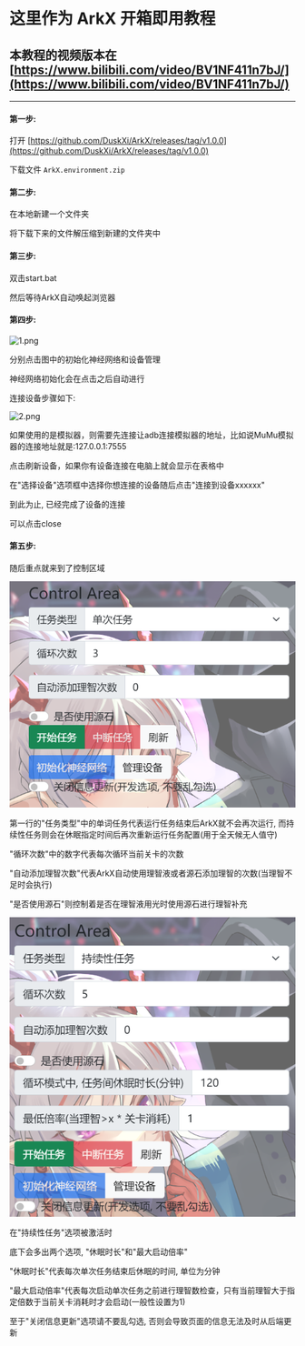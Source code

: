 # 这里作为 ArkX 开箱即用教程

## 本教程的视频版本在 [https://www.bilibili.com/video/BV1NF411n7bJ/](https://www.bilibili.com/video/BV1NF411n7bJ/)

---

#### 第一步:

打开 [https://github.com/DuskXi/ArkX/releases/tag/v1.0.0](https://github.com/DuskXi/ArkX/releases/tag/v1.0.0)

下载文件 `ArkX.environment.zip`

#### 第二步:

在本地新建一个文件夹

将下载下来的文件解压缩到新建的文件夹中

#### 第三步:

双击start.bat

然后等待ArkX自动唤起浏览器

#### 第四步:

![1.png](1.png)

分别点击图中的初始化神经网络和设备管理

神经网络初始化会在点击之后自动进行

连接设备步骤如下:

![2.png](2.png)

如果使用的是模拟器，则需要先连接让adb连接模拟器的地址，比如说MuMu模拟器的连接地址就是:127.0.0.1:7555

点击刷新设备，如果你有设备连接在电脑上就会显示在表格中

在"选择设备"选项框中选择你想连接的设备随后点击"连接到设备xxxxxx"

到此为止, 已经完成了设备的连接

可以点击close

#### 第五步:

随后重点就来到了控制区域

![img.png](img.png)

第一行的"任务类型"中的单词任务代表运行任务结束后ArkX就不会再次运行, 而持续性任务则会在休眠指定时间后再次重新运行任务配置(用于全天候无人值守)

"循环次数"中的数字代表每次循环当前关卡的次数

"自动添加理智次数"代表ArkX自动使用理智液或者源石添加理智的次数(当理智不足时会执行)

"是否使用源石"则控制着是否在理智液用光时使用源石进行理智补充

![img_1.png](img_1.png)

在"持续性任务"选项被激活时

底下会多出两个选项, "休眠时长"和"最大启动倍率"

"休眠时长"代表每次单次任务结束后休眠的时间, 单位为分钟

"最大启动倍率"代表每次启动单次任务之前进行理智数检查，只有当前理智大于指定倍数于当前关卡消耗时才会启动(一般性设置为1)

至于"关闭信息更新"选项请不要乱勾选, 否则会导致页面的信息无法及时从后端更新